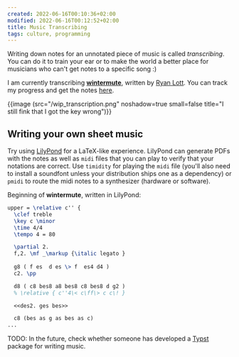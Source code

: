 ```yaml
---
created: 2022-06-16T00:10:36+02:00
modified: 2022-06-16T00:12:52+02:00
title: Music Transcribing 
tags: culture, programming
---
```


Writing down notes for an unnotated piece of music is called
*transcribing*. You can do it to train your ear or
to make the world a better place for musicians who can't get
notes to a specific song :)

I am currently transcribing [**wintermute**](https://ryanlott.bandcamp.com/track/wintermute),
written by [Ryan Lott](https://ryan-lott.com/). You can track my progress and get the notes
[here](https://github.com/Wint3rmute/Wintermute).

{{image (src="/wip_transcription.png" noshadow=true small=false title="I still fink that I got the key wrong")}}

## Writing your own sheet music

Try using [LilyPond](http://lilypond.org/) for a LaTeX-like experience. LilyPond can
generate PDFs with the notes as well as `midi` files that you can play to verify
that your notations are correct. Use `timidity` for playing the `midi` file (you'll
also need to install a soundfont unless your distribution ships one as a dependency) or 
`pmidi` to route the midi notes to a synthesizer (hardware or software).

Beginning of **wintermute**, written in LilyPond:

```latex
upper = \relative c'' {
  \clef treble
  \key c \minor
  \time 4/4
  \tempo 4 = 80

  \partial 2.
  f,2. \mf _\markup {\italic legato }
 
  g8 ( f es  d es \> f  es4 d4 )
  c2. \pp

  d8 ( c8 bes8 a8 bes8 c8 bes8 d g2 )
  % \relative { c''4\< c\ff\> c c\! }

  <<des2. ges bes>>

  c8 (bes as g as bes as c)
...
```

TODO: In the future, check whether someone has developed a
[Typst](https://github.com/qjcg/awesome-typst) package for writing music.

